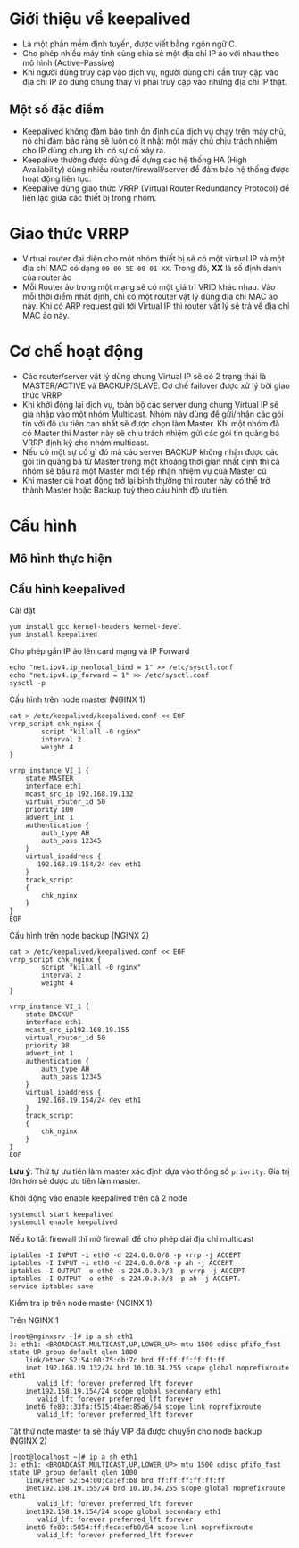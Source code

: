 # Giới thiệu về keepalived
- Là một phần mềm định tuyến, được viết bằng ngôn ngữ C. 
- Cho phép nhiều máy tính cùng chia sẻ một địa chỉ IP ảo với nhau theo mô hình (Active-Passive)
- Khi người dùng truy cập vào dịch vụ, người dùng chỉ cần truy cập vào địa chỉ IP ảo dùng chung thay vì phải truy cập vào những địa chỉ IP thật.
## Một số đặc điểm
- Keepalived không đảm bảo tính ổn định của dịch vụ chạy trên máy chủ, nó chỉ đảm bảo rằng sẽ luôn có ít nhật một máy chủ chịu trách nhiệm cho IP dùng chung khi có sự cố xảy ra.
- Keepalive thường được dùng để dựng các hệ thống HA (High Availability) dùng nhiều router/firewall/server để đảm bảo hệ thống được hoạt động liên tục.
- Keepalive dùng giao thức VRRP (Virtual Router Redundancy Protocol) để liên lạc giữa các thiết bị trong nhóm.
# Giao thức VRRP
- Virtual router đại diện cho một nhóm thiết bị sẽ có một virtual IP và một địa chỉ MAC có dạng `00-00-5E-00-01-XX`. Trong đó, **XX** là số định danh của router ảo
- Mỗi Router ảo trong một mạng sẽ có một giá trị VRID khác nhau. Vào mỗi thời điểm nhất định, chỉ có một router vật lý dùng địa chỉ MAC ảo này. Khi có ARP request gửi tới Virtual IP thì router vật lý sẽ trả về địa chỉ MAC ảo này.
# Cơ chế hoạt động
- Các router/server vật lý dùng chung Virtual IP sẽ có 2 trạng thái là MASTER/ACTIVE và BACKUP/SLAVE. Cơ chế failover được xử lý bởi giao thức VRRP
- Khi khởi động lại dịch vụ, toàn bộ các server dùng chung Virtual IP sẽ gia nhập vào một nhóm Multicast. Nhóm này dùng để gửi/nhận các gói tin với độ ưu tiên cao nhất sẽ được chọn làm Master. Khi một nhóm đã có Master thì Master này sẽ chịu trách nhiệm gửi các gói tin quảng bá VRRP định kỳ cho nhóm multicast.
- Nếu có một sự cố gì đó mà các server BACKUP không nhận được các gói tin quảng bá từ Master trong một khoảng thời gian nhất định thì cả nhóm sẽ bầu ra một Master mới tiếp nhận nhiệm vụ của Master cũ
- Khi master cũ hoạt động trở lại bình thường thì router này có thể trở thành Master hoặc Backup tuỳ theo cấu hình độ ưu tiên.
# Cấu hình
## Mô hình thực hiện

##
## Cấu hình keepalived

Cài đặt

```
yum install gcc kernel-headers kernel-devel
yum install keepalived
```

Cho phép gắn IP ảo lên card mạng và IP Forward

```
echo "net.ipv4.ip_nonlocal_bind = 1" >> /etc/sysctl.conf
echo "net.ipv4.ip_forward = 1" >> /etc/sysctl.conf
sysctl -p
```

Cấu hình trên node master (NGINX 1)

```
cat > /etc/keepalived/keepalived.conf << EOF
vrrp_script chk_nginx {
        script "killall -0 nginx"
        interval 2
        weight 4
}

vrrp_instance VI_1 {
    state MASTER
    interface eth1
    mcast_src_ip 192.168.19.132
    virtual_router_id 50
    priority 100
    advert_int 1
    authentication {
        auth_type AH
        auth_pass 12345
    }
    virtual_ipaddress {
       192.168.19.154/24 dev eth1
    }
    track_script
    {
        chk_nginx
    }
}
EOF
```

Cấu hình trên node backup (NGINX 2)

```
cat > /etc/keepalived/keepalived.conf << EOF
vrrp_script chk_nginx {
        script "killall -0 nginx"     
        interval 2
        weight 4
}
 
vrrp_instance VI_1 {
    state BACKUP
    interface eth1
    mcast_src_ip192.168.19.155
    virtual_router_id 50
    priority 98
    advert_int 1
    authentication {
        auth_type AH
        auth_pass 12345
    }
    virtual_ipaddress {
       192.168.19.154/24 dev eth1
    }
    track_script 
    {
        chk_nginx
    }
}
EOF
```

**Lưu ý**: Thứ tự ưu tiên làm master xác định dựa vào thông số `priority`. Giá trị lớn hơn sẽ được ưu tiên làm master.

Khởi động vào enable keepalived trên cả 2 node

```
systemctl start keepalived
systemctl enable keepalived
```

Nếu ko tắt firewall thì mở firewall để cho phép dải địa chỉ multicast

```
iptables -I INPUT -i eth0 -d 224.0.0.0/8 -p vrrp -j ACCEPT
iptables -I INPUT -i eth0 -d 224.0.0.0/8 -p ah -j ACCEPT
iptables -I OUTPUT -o eth0 -s 224.0.0.0/8 -p vrrp -j ACCEPT
iptables -I OUTPUT -o eth0 -s 224.0.0.0/8 -p ah -j ACCEPT.
service iptables save
```

Kiểm tra ip trên node master (NGINX 1)

Trên NGINX 1

```
[root@nginxsrv ~]# ip a sh eth1
3: eth1: <BROADCAST,MULTICAST,UP,LOWER_UP> mtu 1500 qdisc pfifo_fast state UP group default qlen 1000
    link/ether 52:54:00:75:db:7c brd ff:ff:ff:ff:ff:ff
    inet 192.168.19.132/24 brd 10.10.34.255 scope global noprefixroute eth1
       valid_lft forever preferred_lft forever
    inet192.168.19.154/24 scope global secondary eth1
       valid_lft forever preferred_lft forever
    inet6 fe80::33fa:f515:4bae:85a6/64 scope link noprefixroute 
       valid_lft forever preferred_lft forever
```

Tăt thử note master ta sẽ thấy VIP đã được chuyển cho node backup (NGINX 2)

```
[root@localhost ~]# ip a sh eth1
3: eth1: <BROADCAST,MULTICAST,UP,LOWER_UP> mtu 1500 qdisc pfifo_fast state UP group default qlen 1000
    link/ether 52:54:00:ca:ef:b8 brd ff:ff:ff:ff:ff:ff
    inet192.168.19.155/24 brd 10.10.34.255 scope global noprefixroute eth1
       valid_lft forever preferred_lft forever
    inet192.168.19.154/24 scope global secondary eth1
       valid_lft forever preferred_lft forever
    inet6 fe80::5054:ff:feca:efb8/64 scope link noprefixroute 
       valid_lft forever preferred_lft forever
```